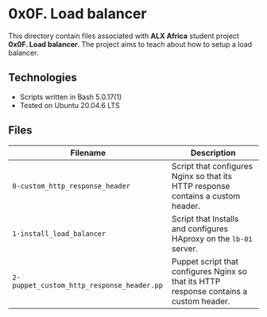 # 0x0F. Load balancer
This directory contain files associated with **ALX Africa** student project **0x0F. Load balancer**. The project aims to teach about how to setup a load balancer.
## Technologies
* Scripts written in Bash 5.0.17(1)
* Tested on Ubuntu 20.04.6 LTS
## Files
| Filename | Description |
|--------|-----------|
| `0-custom_http_response_header` | Script that configures Nginx so that its HTTP response contains a custom header. |
| `1-install_load_balancer` | Script that Installs and configures HAproxy on the `lb-01` server. |
| `2-puppet_custom_http_response_header.pp` | Puppet script that configures Nginx so that its HTTP response contains a custom header. |
